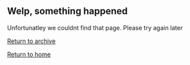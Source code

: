 ## Welp, something happened

Unfortunatley we couldnt find that page.
Please try again later

<a href="/lekr.site">Return to archive

 <a href="/">Return to home
